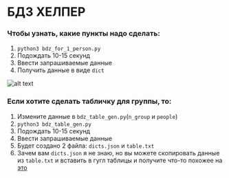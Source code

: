 # БДЗ ХЕЛПЕР

### Чтобы узнать, какие пункты надо сделать:

1) ```python3 bdz_for_1_person.py```
2) Подождать 10-15 секунд
3) Ввести запрашиваемые данные
4) Получить данные в виде ```dict```


![alt text](https://github.com/timurvankov/bdz_punkt_helper/blob/master/y4.gif)


### Если хотите сделать табличку для группы, то:

1) Измените данные в ```bdz_table_gen.py```(```n_group``` и ```people```)
2) ```python3 bdz_table_gen.py```
3) Подождать 10-15 секунд
4) Ввести запрашиваемые данные
5) Будет создано 2 файла: ```dicts.json``` и ```table.txt```
6) Зачем вам ```dicts.json``` я не знаю, но вы можете скопировать данные из ```table.txt``` и вставить в гугл таблицы и получите что-то похожее на [это](https://docs.google.com/spreadsheets/d/1hnNYbh-6_IZ3NToqdzKbYkuXc9RHAe24oYrhzifV4_k/edit?usp=sharing)
